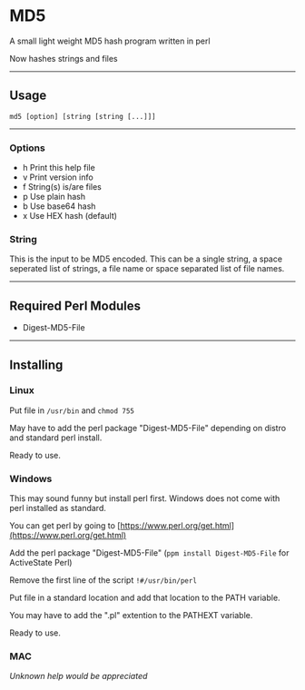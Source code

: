 # MD5

A small light weight MD5 hash program written in perl

Now hashes strings and files

---

## Usage

```
md5 [option] [string [string [...]]]
```

---

### Options

* h Print this help file
* v Print version info
* f String(s) is/are files
* p Use plain hash
* b Use base64 hash
* x Use HEX hash (default)

### String

This is the input to be MD5 encoded. This can be a single string, a space seperated list of strings, a file name or space separated list of file names.

---

## Required Perl Modules

* Digest-MD5-File

---

## Installing

### Linux

Put file in ```/usr/bin``` and ```chmod 755```

May have to add the perl package "Digest-MD5-File" depending on distro and standard perl install.

Ready to use.

### Windows

This may sound funny but install perl first. Windows does not come with perl installed as standard.

You can get perl by going to [https://www.perl.org/get.html](https://www.perl.org/get.html)

Add the perl package "Digest-MD5-File" (`ppm install Digest-MD5-File` for ActiveState Perl)

Remove the first line of the script `!#/usr/bin/perl`

Put file in a standard location and add that location to the PATH variable.

You may have to add the ".pl" extention to the PATHEXT variable.

Ready to use.

### MAC

*Unknown help would be appreciated*
